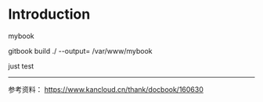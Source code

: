 # Introduction

mybook

gitbook build ./ --output= /var/www/mybook

just test

---

参考资料： https://www.kancloud.cn/thank/docbook/160630